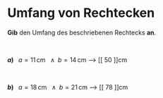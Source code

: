 <!--
version:  0.0.1

language: de

@style
input {
    text-align: center;
}
@end

formula: \carry   \textcolor{red}{\scriptsize #1}
formula: \digit   \rlap{\carry{#1}}\phantom{#2}#2
formula: \permil  \text{‰}

import: https://raw.githubusercontent.com/LiaTemplates/Tikz-Jax/main/README.md

script: https://cdn.jsdelivr.net/gh/LiaTemplates/Tikz-Jax@main/dist/index.js


tags: Rechteck, Länge, Fläche, Umfang, sehr leicht, sehr niedrig, Angeben

comment: Berechne den Umfang einer rechteckigen Fläche.

author: Martin Lommatzsch

-->




# Umfang von Rechtecken


**Gib** den Umfang des beschriebenen Rechtecks **an**.

<br>


__$a)\;\;$__ $a=11\,$cm $\;\;\wedge\;\; b=14\,$cm
--> [[  50  ]]cm

<br>

__$b)\;\;$__ $a=18\,$cm $\;\;\wedge\;\; b=21\,$cm
--> [[  78  ]]cm








<br>
<br>
<br>
<br>
<br>